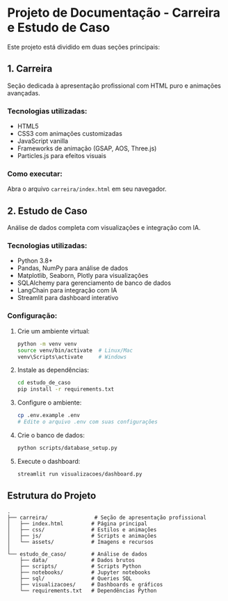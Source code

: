 # Projeto de Documentação - Carreira e Estudo de Caso

Este projeto está dividido em duas seções principais:

## 1. Carreira
Seção dedicada à apresentação profissional com HTML puro e animações avançadas.

### Tecnologias utilizadas:
- HTML5
- CSS3 com animações customizadas
- JavaScript vanilla
- Frameworks de animação (GSAP, AOS, Three.js)
- Particles.js para efeitos visuais

### Como executar:
Abra o arquivo `carreira/index.html` em seu navegador.

## 2. Estudo de Caso
Análise de dados completa com visualizações e integração com IA.

### Tecnologias utilizadas:
- Python 3.8+
- Pandas, NumPy para análise de dados
- Matplotlib, Seaborn, Plotly para visualizações
- SQLAlchemy para gerenciamento de banco de dados
- LangChain para integração com IA
- Streamlit para dashboard interativo

### Configuração:
1. Crie um ambiente virtual:
   ```bash
   python -m venv venv
   source venv/bin/activate  # Linux/Mac
   venv\Scripts\activate     # Windows
   ```

2. Instale as dependências:
   ```bash
   cd estudo_de_caso
   pip install -r requirements.txt
   ```

3. Configure o ambiente:
   ```bash
   cp .env.example .env
   # Edite o arquivo .env com suas configurações
   ```

4. Crie o banco de dados:
   ```bash
   python scripts/database_setup.py
   ```

5. Execute o dashboard:
   ```bash
   streamlit run visualizacoes/dashboard.py
   ```

## Estrutura do Projeto

```
.
├── carreira/               # Seção de apresentação profissional
│   ├── index.html         # Página principal
│   ├── css/               # Estilos e animações
│   ├── js/                # Scripts e animações
│   └── assets/            # Imagens e recursos
│
└── estudo_de_caso/        # Análise de dados
    ├── data/              # Dados brutos
    ├── scripts/           # Scripts Python
    ├── notebooks/         # Jupyter notebooks
    ├── sql/               # Queries SQL
    ├── visualizacoes/     # Dashboards e gráficos
    └── requirements.txt   # Dependências Python
```